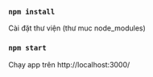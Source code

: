 ### `npm install`

Cài đặt thư viện (thư muc node_modules)



### `npm start`

Chạy app trên http://localhost:3000/